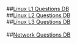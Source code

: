 ##[Linux L1  Questions DB](nightwolf-cotribution/linux_L1.md)
<br>
##[Linux L2  Questions DB](nightwolf-cotribution/linux_L2.md)
<br>
##[Linux L3  Questions DB](nightwolf-cotribution/linux_questionairs.md)
<br></br>
##[Network Questions DB](nightwolf-cotribution/network.md)
